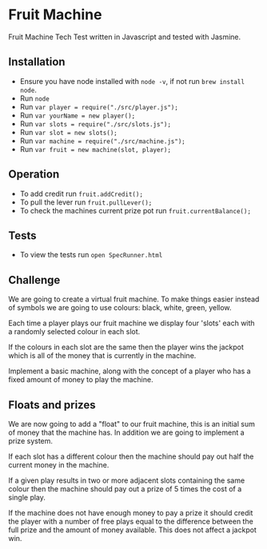 # Fruit Machine
Fruit Machine Tech Test written in Javascript and tested with Jasmine.

## Installation
 - Ensure you have node installed with `node -v`, if not run `brew install node`.
 - Run `node`
 - Run `var player = require("./src/player.js");`
 - Run `var yourName = new player();`
 - Run `var slots = require("./src/slots.js");`
 - Run `var slot = new slots();`
 - Run `var machine = require("./src/machine.js");`
 - Run `var fruit = new machine(slot, player);`

## Operation
- To add credit run `fruit.addCredit();`
- To pull the lever run `fruit.pullLever();`
- To check the machines current prize pot run `fruit.currentBalance();`


## Tests
- To view the tests run `open SpecRunner.html`

## Challenge
We are going to create a virtual fruit machine. To make things easier instead of symbols we are going to use colours: black, white, green, yellow.

Each time a player plays our fruit machine we display four 'slots' each with a randomly selected colour in each slot.

If the colours in each slot are the same then the player wins the jackpot which is all of the money that is currently in the machine.

Implement a basic machine, along with the concept of a player who has a fixed amount of money to play the machine.

## Floats and prizes

We are now going to add a "float" to our fruit machine, this is an initial sum of money that the machine has. In addition we are going to implement a prize system.

If each slot has a different colour then the machine should pay out half the current money in the machine.

If a given play results in two or more adjacent slots containing the same colour then the machine should pay out a prize of 5 times the cost of a single play.

If the machine does not have enough money to pay a prize it should credit the player with a number of free plays equal to the difference between the full prize and the amount of money available. This does not affect a jackpot win.
